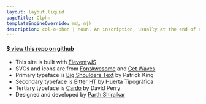 ```yaml
---
layout: layout.liquid
pageTitle: Clphn
templateEngineOverride: md, njk
description: col⋅o⋅phon | noun. An inscription, usually at the end of a book, giving facts about its publication.
---
```


<div class="colophon">
<h4 class=""><a href="https://github.com/partheus/food/" target="_blank" >
$ view this repo on github</a></h4>

- This site is built with [EleventyJS](https://11ty.dev)
- SVGs and icons are from [FontAwesome](https://fontawesome.com/) and [Get Waves](https://getwaves.io/)
- Primary typeface is [Big Shoulders Text](https://xotype.co/big-shoulders/) by Patrick King
- Secondary typeface is [Bitter HT](https://www.huertatipografica.com/en/fonts/bitter-ht) by Huerta Tipográfica
- Tertiary typeface is [Cardo](https://fonts.google.com/specimen/Cardo) by David Perry
- Designed and developed by [Parth Shiralkar](https://parth.ninja)
</div>
